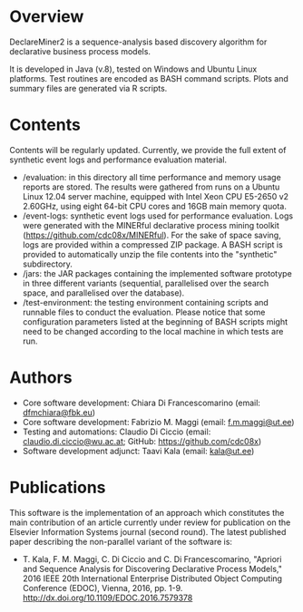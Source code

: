 # Overview
DeclareMiner2 is a sequence-analysis based discovery algorithm for declarative business process models.

It is developed in Java (v.8), tested on Windows and Ubuntu Linux platforms. Test routines are encoded as BASH command scripts. Plots and summary files are generated via R scripts.

# Contents
Contents will be regularly updated. Currently, we provide the full extent of synthetic event logs and performance evaluation material.
  - /evaluation: in this directory all time performance and memory usage reports are stored. The results were gathered from runs on a Ubuntu Linux 12.04 server machine, equipped with Intel Xeon CPU E5-2650 v2 2.60GHz, using eight 64-bit CPU cores and 16GB main memory quota.
  - /event-logs: synthetic event logs used for performance evaluation. Logs were generated with the MINERful declarative process mining toolkit (https://github.com/cdc08x/MINERful). For the sake of space saving, logs are provided within a compressed ZIP package. A BASH script is provided to automatically unzip the file contents into the "synthetic" subdirectory.
  - /jars: the JAR packages containing the implemented software prototype in three different variants (sequential, parallelised over the search space, and parallelised over the database).
  - /test-environment: the testing environment containing scripts and runnable files to conduct the evaluation. Please notice that some configuration parameters listed at the beginning of BASH scripts might need to be changed according to the local machine in which tests are run.

# Authors
  - Core software development: Chiara Di Francescomarino (email: dfmchiara@fbk.eu)
  - Core software development: Fabrizio M. Maggi (email: f.m.maggi@ut.ee)
  - Testing and automations: Claudio Di Ciccio (email: claudio.di.ciccio@wu.ac.at; GitHub: https://github.com/cdc08x)
  - Software development adjunct: Taavi Kala (email: kala@ut.ee)

# Publications
This software is the implementation of an approach which constitutes the main contribution of an article currently under review for publication on the Elsevier Information Systems journal (second round).
The latest published paper describing the non-parallel variant of the software is:
  - T. Kala, F. M. Maggi, C. Di Ciccio and C. Di Francescomarino, "Apriori and Sequence Analysis for Discovering Declarative Process Models," 2016 IEEE 20th International Enterprise Distributed Object Computing Conference (EDOC), Vienna, 2016, pp. 1-9.
http://dx.doi.org/10.1109/EDOC.2016.7579378
